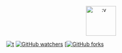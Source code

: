 <p align="center">
  <img src="https://i.postimg.cc/xCYbNNmh/images-2.jpg" title=":v" alt=":v" width="80" >
</p>

[![t](https://img.shields.io/static/v1?style=plastic&logo=appveyor&label=Code&message=by%20polygon&color=green)](https://youtube.com/channel/UCtu-GcxKL8kJBXpR1wfMgWg)
[![GitHub watchers](https://img.shields.io/github/watchers/Bayu12345677/github-icons?style=social)](https://youtube.com/channel/UCtu-GcxKL8kJBXpR1wfMgWg)
[[![GitHub forks](https://img.shields.io/github/forks/Bayu12345677/github-icons?logo=%3Av&logoColor=green&style=plastic)](https://youtube.com/channel/UCtu-GcxKL8kJBXpR1wfMgWg)
